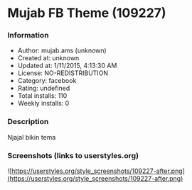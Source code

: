 # Mujab FB Theme (109227)

### Information
- Author: mujab.ams (unknown)
- Created at: unknown
- Updated at: 1/11/2015, 4:13:30 AM
- License: NO-REDISTRIBUTION
- Category: facebook
- Rating: undefined
- Total installs: 110
- Weekly installs: 0


### Description
Njajal bikin tema


### Screenshots (links to userstyles.org)
![https://userstyles.org/style_screenshots/109227-after.png](https://userstyles.org/style_screenshots/109227-after.png)


